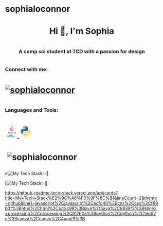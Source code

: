 # sophialoconnor
# <h1 align="center">Hi 👋, I'm Sophia</h1>
# <h3 align="center">A comp sci student at TCD with a passion for design</h3>

# <h3 align="left">Connect with me:</h3> 
# <a href="https://www.leetcode.com/sophialoconnor" target="blank"><img align="center" src="https://raw.githubusercontent.com/rahuldkjain/github-profile-readme-generator/master/src/images/icons/Social/leet-code.svg" alt="sophialoconnor" height="30" width="40" /></a>
# </p>

# <h3 align="left">Languages and Tools:</h3>
# <p align="left"> <a href="https://www.java.com" target="_blank" rel="noreferrer"> <img src="https://raw.githubusercontent.com/devicons/devicon/master/icons/java/java-original.svg" alt="java" width="40" height="40"/> </a> <a href="https://www.python.org" target="_blank" rel="noreferrer"> <img src="https://raw.githubusercontent.com/devicons/devicon/master/icons/python/python-original.svg" alt="python" width="40" height="40"/> </a> </p>

# <p>&nbsp;<img align="center" src="https://github-readme-stats.vercel.app/api?username=sophialoconnor&show_icons=true&locale=en" alt="sophialoconnor" /></p>

#<img src="https://github-readme-tech-stack.vercel.app/api/cards
#title=My+Tech+Stack%E2%9C%A8%F0%9F%8C%B1&lineCount=2&theme=github&line1=javascript%2Cjavascript%2Cecfd48%3Bcss%2Ccss%2Cf89b3f%3Bhtml%2Chtml%2Cb42c98%3Bjava%2Cjava%2C8839f3%3B&line2=processing%2Cprocessing%2C91760a%#3Bpython%2Cpython%2C1ed62c%3Bcanva%2Ccanva%2C4aeaf9%3B" alt="My Tech Stack✨🌱" />

[![My Tech Stack✨🌱](https://github-readme-tech-stack.vercel.app/api/cards?title=My+Tech+Stack%E2%9C%A8%F0%9F%8C%B1&lineCount=2&theme=github&line1=javascript%2Cjavascript%2Cecfd48%3Bcss%2Ccss%2Cf89b3f%3Bhtml%2Chtml%2Cb42c98%3Bjava%2Cjava%2C8839f3%3B&line2=processing%2Cprocessing%2C91760a%3Bpython%2Cpython%2C1ed62c%3Bcanva%2Ccanva%2C4aeaf9%3B)

https://github-readme-tech-stack.vercel.app/api/cards?title=My+Tech+Stack%E2%9C%A8%F0%9F%8C%B1&lineCount=2&theme=github&line1=javascript%2Cjavascript%2Cecfd48%3Bcss%2Ccss%2Cf89b3f%3Bhtml%2Chtml%2Cb42c98%3Bjava%2Cjava%2C8839f3%3B&line2=processing%2Cprocessing%2C91760a%3Bpython%2Cpython%2C1ed62c%3Bcanva%2Ccanva%2C4aeaf9%3B
